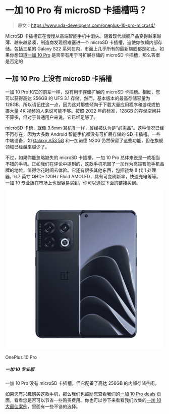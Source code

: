 # 一加 10 Pro 有 microSD 卡插槽吗？

> 原文：<https://www.xda-developers.com/oneplus-10-pro-microsd/>

MicroSD 卡插槽正在慢慢从高端智能手机中消失。随着现代旗舰产品变得越来越薄、越来越紧凑，制造商发现很难塞进一个 microSD 卡插槽，迫使你依赖内部存储。包括三星的 Galaxy S22 系列在内，市面上几乎所有的最新旗舰都是如此。如果你想知道[一加 10 Pro](https://www.xda-developers.com/oneplus-10-pro-review/) 是否带有用于可扩展存储的 microSD 卡插槽，那么答案是否定的

## 一加 10 Pro 上没有 microSD 卡插槽

一加 10 Pro 和它的前辈一样，没有用于存储扩展的 microSD 卡插槽。相反，您可以获得高达 256GB 的 UFS 3.1 存储。然而，基本版本的最高存储容量为 128GB，所以请记住这一点，因为这对那些倾向于下载大量应用程序和游戏或拍摄大量 4K 视频的人来说可能不够。按照 2022 年的标准，128GB 的存储空间并不算多，但对于普通用户来说，它已经足够了。

microSD 卡槽，就像 3.5mm 耳机孔一样，曾经被认为是“必需品”。这种情况已经不再存在，因为大多数 Android 智能手机都没有可扩展存储的 SD 卡插槽。一些中端设备，如 [Galaxy A53 5G](https://www.xda-developers.com/samsung-galaxy-a53-microsd/) 和一加诺德 N200 仍然保留了这些功能，但在旗舰领域已经越来越少了。

不过，如果你能忽略缺失的 microSD 卡插槽，一加 10 Pro 总体来说是一款相当不错的手机。正如我们在评论中提到的，这款手机巩固了一加作为高端智能手机品牌的地位，值得你花时间去体验。它还有很多其他东西，包括骁龙 8 代 1 处理器，6.7 英寸 QHD+ 120Hz Fluid AMOLED，具有可变刷新率，快速充电等等。一加 10 专业版在市场上也很容易买到，你可以通过下面的链接买到。

 <picture>![The OnePlus 10 Pro 5G features a Snapdragon 8 Gen 1 SoC, impressive camera, and 5,000mAh battery for all-day use. ](img/f7d80e57df7b95a3867fe90cad41dd3e.png)</picture> 

OnePlus 10 Pro

##### 一加 10 专业版

一加 10 Pro 没有 microSD 卡插槽，但它配备了高达 256GB 的内部存储空间。

如果您有兴趣购买这款手机，那么我们也鼓励您查看我们的[一加 10 Pro deals](https://www.xda-developers.com/best-oneplus-10-pro-deals/) 页面，看看您是否可以节省一些购买费用。你也可以停下来看看我们收集的[一加 10 大最佳案例](https://www.xda-developers.com/best-oneplus-10-pro-cases/)，里面有一些不错的选择。